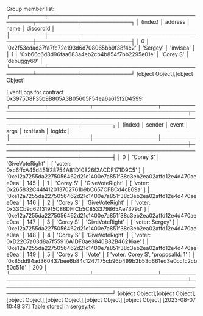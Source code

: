 Group member list:
┌─────────┬──────────────────────────────────────────────┬───────────┬─────────────┐
│ (index) │                   address                    │   name    │  discordId  │
├─────────┼──────────────────────────────────────────────┼───────────┼─────────────┤
│    0    │ '0x2f53edad37fa7fc72e193d6d708065bb9f38f4c2' │ 'Sergey'  │  'invisea'  │
│    1    │ '0xb66c6d8d96faa683a4eb2cb4b854f7bb2295e01e' │ 'Corey S' │ 'debuggy69' │
└─────────┴──────────────────────────────────────────────┴───────────┴─────────────┘
[object Object],[object Object]

EventLogs for contract 0x3975D8F35b9B805A3B05605F54ea6a615f2D4599:
┌─────────┬───────────┬─────────────────┬─────────────────────────────────────────────────────────┬──────────────────────────────────────────────────────────────────────┬────────┐
│ (index) │  sender   │      event      │                          args                           │                               txnHash                                │ logIdx │
├─────────┼───────────┼─────────────────┼─────────────────────────────────────────────────────────┼──────────────────────────────────────────────────────────────────────┼────────┤
│    0    │ 'Corey S' │ 'GiveVoteRight' │ [ 'voter: 0xc6ffcA45d451f28754A81D10826f2ACDF171D9C5' ] │ '0xe12a7255da2275056462d21c1400e7a851f38c3eb2ea02affd12e4d470aee0ea' │  145   │
│    1    │ 'Corey S' │ 'GiveVoteRight' │ [ 'voter: 0x265832C44f412013702761b9bC657CFBCd4cE69a' ] │ '0xe12a7255da2275056462d21c1400e7a851f38c3eb2ea02affd12e4d470aee0ea' │  146   │
│    2    │ 'Corey S' │ 'GiveVoteRight' │ [ 'voter: 0x33Cb9c62131915C86DFfCb5C853379865Ae7379d' ] │ '0xe12a7255da2275056462d21c1400e7a851f38c3eb2ea02affd12e4d470aee0ea' │  147   │
│    3    │ 'Corey S' │ 'GiveVoteRight' │                   [ 'voter: Sergey' ]                   │ '0xe12a7255da2275056462d21c1400e7a851f38c3eb2ea02affd12e4d470aee0ea' │  148   │
│    4    │ 'Corey S' │ 'GiveVoteRight' │ [ 'voter: 0xD22C7a03d8a7f55916A1DF0ae3840B82B46216ae' ] │ '0xe12a7255da2275056462d21c1400e7a851f38c3eb2ea02affd12e4d470aee0ea' │  149   │
│    5    │ 'Corey S' │     'Vote'      │          [ 'voter: Corey S', 'proposalId: 1' ]          │ '0x85dd94ad360437bee6b84c1247175cb96b499b3b53d661ed3e0ccfc2cb50c51d' │  200   │
└─────────┴───────────┴─────────────────┴─────────────────────────────────────────────────────────┴──────────────────────────────────────────────────────────────────────┴────────┘
[object Object],[object Object],[object Object],[object Object],[object Object],[object Object]
[2023-08-07 10:48:37]  Table stored in sergey.txt
